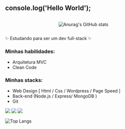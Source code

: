 ## console.log('Hello World');

<div style="display: flex; justify-content: center; align-items: center;">
  
![Anurag's GitHub stats](https://github-readme-stats.vercel.app/api?username=jroniel&hide=contribs,prs)

</div>
  

✨ Estudando para ser um dev full-stack ✨

### Minhas habilidades:
- Arquitetura MVC
- Clean Code

### Minhas stacks:
- Web Design [ Html / Css / Wordpress / Page Speed ]
- Back-end (Node.js / Express/ MongoDB ) 
- Git 

<a href="https://instagram.com/john.roniel" target="_blank"><img src="https://img.shields.io/badge/-Instagram-%23E4405F?style=for-the-badge&logo=instagram&logoColor=white" target="_blank"></a>
  <a href="https://www.linkedin.com/in/johnroniel/" target="_blank"><img src="https://img.shields.io/badge/-LinkedIn-%230077B5?style=for-the-badge&logo=linkedin&logoColor=white" target="_blank"></a>
  <a href = "mailto:johnroniel8264@gmail.com"><img src="https://img.shields.io/badge/-Gmail-%23333?style=for-the-badge&logo=gmail&logoColor=white" target="_blank"></a> 

  
![Top Langs](https://github-readme-stats.vercel.app/api/top-langs/?username=jroniel&layout=compact)
 

